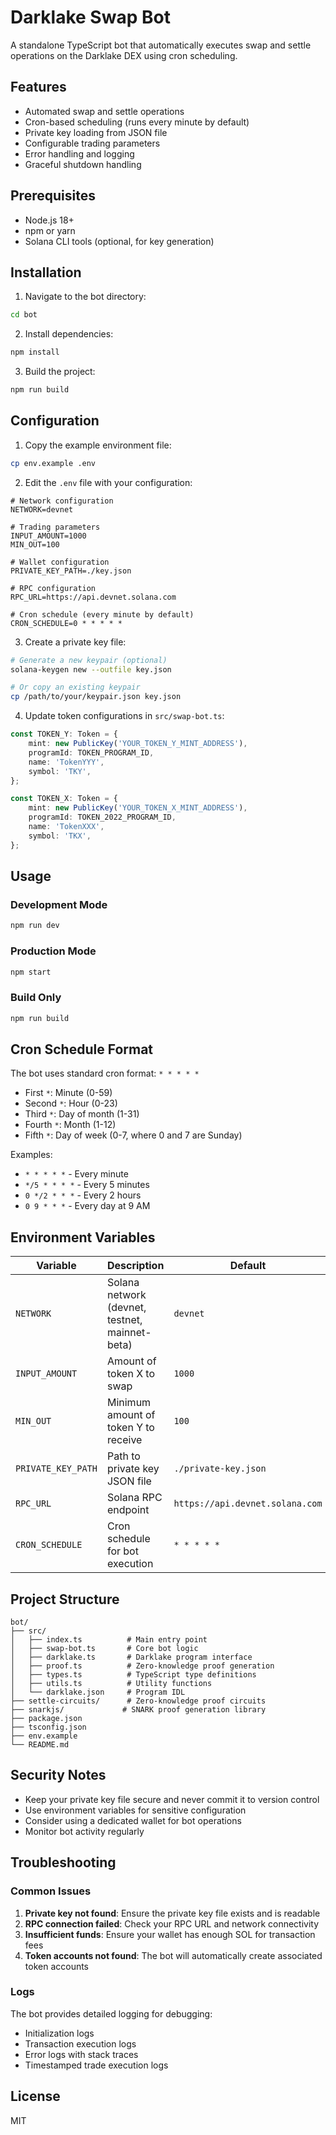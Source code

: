 # Darklake Swap Bot

A standalone TypeScript bot that automatically executes swap and settle operations on the Darklake DEX using cron scheduling.

## Features

- Automated swap and settle operations
- Cron-based scheduling (runs every minute by default)
- Private key loading from JSON file
- Configurable trading parameters
- Error handling and logging
- Graceful shutdown handling

## Prerequisites

- Node.js 18+ 
- npm or yarn
- Solana CLI tools (optional, for key generation)

## Installation

1. Navigate to the bot directory:
```bash
cd bot
```

2. Install dependencies:
```bash
npm install
```

3. Build the project:
```bash
npm run build
```

## Configuration

1. Copy the example environment file:
```bash
cp env.example .env
```

2. Edit the `.env` file with your configuration:
```env
# Network configuration
NETWORK=devnet

# Trading parameters
INPUT_AMOUNT=1000
MIN_OUT=100

# Wallet configuration
PRIVATE_KEY_PATH=./key.json

# RPC configuration
RPC_URL=https://api.devnet.solana.com

# Cron schedule (every minute by default)
CRON_SCHEDULE=0 * * * * *
```

3. Create a private key file:
```bash
# Generate a new keypair (optional)
solana-keygen new --outfile key.json

# Or copy an existing keypair
cp /path/to/your/keypair.json key.json
```

4. Update token configurations in `src/swap-bot.ts`:
```typescript
const TOKEN_Y: Token = {
    mint: new PublicKey('YOUR_TOKEN_Y_MINT_ADDRESS'),
    programId: TOKEN_PROGRAM_ID,
    name: 'TokenYYY',
    symbol: 'TKY',
};

const TOKEN_X: Token = {
    mint: new PublicKey('YOUR_TOKEN_X_MINT_ADDRESS'),
    programId: TOKEN_2022_PROGRAM_ID,
    name: 'TokenXXX',
    symbol: 'TKX',
};
```

## Usage

### Development Mode
```bash
npm run dev
```

### Production Mode
```bash
npm start
```

### Build Only
```bash
npm run build
```

## Cron Schedule Format

The bot uses standard cron format: `* * * * *`

- First `*`: Minute (0-59)
- Second `*`: Hour (0-23)
- Third `*`: Day of month (1-31)
- Fourth `*`: Month (1-12)
- Fifth `*`: Day of week (0-7, where 0 and 7 are Sunday)

Examples:
- `* * * * *` - Every minute
- `*/5 * * * *` - Every 5 minutes
- `0 */2 * * *` - Every 2 hours
- `0 9 * * *` - Every day at 9 AM

## Environment Variables

| Variable | Description | Default |
|----------|-------------|---------|
| `NETWORK` | Solana network (devnet, testnet, mainnet-beta) | `devnet` |
| `INPUT_AMOUNT` | Amount of token X to swap | `1000` |
| `MIN_OUT` | Minimum amount of token Y to receive | `100` |
| `PRIVATE_KEY_PATH` | Path to private key JSON file | `./private-key.json` |
| `RPC_URL` | Solana RPC endpoint | `https://api.devnet.solana.com` |
| `CRON_SCHEDULE` | Cron schedule for bot execution | `* * * * *` |

## Project Structure

```
bot/
├── src/
│   ├── index.ts          # Main entry point
│   ├── swap-bot.ts       # Core bot logic
│   ├── darklake.ts       # Darklake program interface
│   ├── proof.ts          # Zero-knowledge proof generation
│   ├── types.ts          # TypeScript type definitions
│   ├── utils.ts          # Utility functions
│   └── darklake.json     # Program IDL
├── settle-circuits/      # Zero-knowledge proof circuits
├── snarkjs/             # SNARK proof generation library
├── package.json
├── tsconfig.json
├── env.example
└── README.md
```

## Security Notes

- Keep your private key file secure and never commit it to version control
- Use environment variables for sensitive configuration
- Consider using a dedicated wallet for bot operations
- Monitor bot activity regularly

## Troubleshooting

### Common Issues

1. **Private key not found**: Ensure the private key file exists and is readable
2. **RPC connection failed**: Check your RPC URL and network connectivity
3. **Insufficient funds**: Ensure your wallet has enough SOL for transaction fees
4. **Token accounts not found**: The bot will automatically create associated token accounts

### Logs

The bot provides detailed logging for debugging:
- Initialization logs
- Transaction execution logs
- Error logs with stack traces
- Timestamped trade execution logs

## License

MIT 